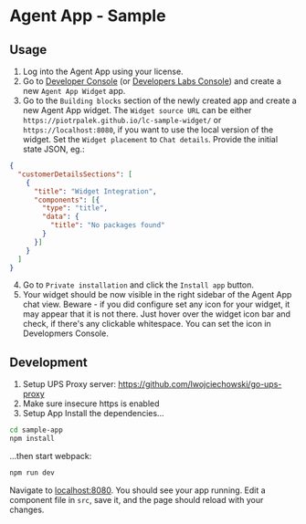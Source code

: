 # Agent App - Sample

## Usage

1. Log into the Agent App using your license.
2. Go to [Developer Console](https://developers.livechatinc.com/console/apps) (or [Developers Labs Console](https://developers.labs.livechatinc.com/console/apps)) and create a new `Agent App Widget` app.
3. Go to the `Building blocks` section of the newly created app and create a new Agent App widget. The `Widget source URL` can be either `https://piotrpalek.github.io/lc-sample-widget/` or `https://localhost:8080`, if you want to use the local version of the widget. Set the `Widget placement` to `Chat details`. Provide the initial state JSON, eg.:

```json
{
  "customerDetailsSections": [
    {
      "title": "Widget Integration",
      "components": [{
        "type": "title",
        "data": {
          "title": "No packages found"
        }
      }]
    }
  ]
}
```

4. Go to `Private installation` and click the `Install app` button.
5. Your widget should be now visible in the right sidebar of the Agent App chat view. Beware - if you did configure set any icon for your widget, it may appear that it is not there. Just hover over the widget icon bar and check, if there's any clickable whitespace. You can set the icon in Developmers Console.

## Development

1. Setup UPS Proxy server: https://github.com/lwojciechowski/go-ups-proxy
2. Make sure insecure https is enabled
3. Setup App
Install the dependencies...

```bash
cd sample-app
npm install
```

...then start webpack:

```bash
npm run dev
```

Navigate to [localhost:8080](http://localhost:8080). You should see your app running. Edit a component file in `src`, save it, and the page should reload with your changes.
